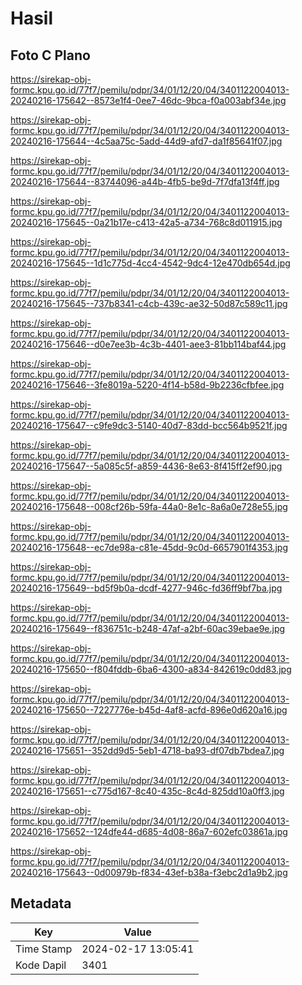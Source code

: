 # Hasil

## Foto C Plano

https://sirekap-obj-formc.kpu.go.id/77f7/pemilu/pdpr/34/01/12/20/04/3401122004013-20240216-175642--8573e1f4-0ee7-46dc-9bca-f0a003abf34e.jpg

https://sirekap-obj-formc.kpu.go.id/77f7/pemilu/pdpr/34/01/12/20/04/3401122004013-20240216-175644--4c5aa75c-5add-44d9-afd7-da1f85641f07.jpg

https://sirekap-obj-formc.kpu.go.id/77f7/pemilu/pdpr/34/01/12/20/04/3401122004013-20240216-175644--83744096-a44b-4fb5-be9d-7f7dfa13f4ff.jpg

https://sirekap-obj-formc.kpu.go.id/77f7/pemilu/pdpr/34/01/12/20/04/3401122004013-20240216-175645--0a21b17e-c413-42a5-a734-768c8d011915.jpg

https://sirekap-obj-formc.kpu.go.id/77f7/pemilu/pdpr/34/01/12/20/04/3401122004013-20240216-175645--1d1c775d-4cc4-4542-9dc4-12e470db654d.jpg

https://sirekap-obj-formc.kpu.go.id/77f7/pemilu/pdpr/34/01/12/20/04/3401122004013-20240216-175645--737b8341-c4cb-439c-ae32-50d87c589c11.jpg

https://sirekap-obj-formc.kpu.go.id/77f7/pemilu/pdpr/34/01/12/20/04/3401122004013-20240216-175646--d0e7ee3b-4c3b-4401-aee3-81bb114baf44.jpg

https://sirekap-obj-formc.kpu.go.id/77f7/pemilu/pdpr/34/01/12/20/04/3401122004013-20240216-175646--3fe8019a-5220-4f14-b58d-9b2236cfbfee.jpg

https://sirekap-obj-formc.kpu.go.id/77f7/pemilu/pdpr/34/01/12/20/04/3401122004013-20240216-175647--c9fe9dc3-5140-40d7-83dd-bcc564b9521f.jpg

https://sirekap-obj-formc.kpu.go.id/77f7/pemilu/pdpr/34/01/12/20/04/3401122004013-20240216-175647--5a085c5f-a859-4436-8e63-8f415ff2ef90.jpg

https://sirekap-obj-formc.kpu.go.id/77f7/pemilu/pdpr/34/01/12/20/04/3401122004013-20240216-175648--008cf26b-59fa-44a0-8e1c-8a6a0e728e55.jpg

https://sirekap-obj-formc.kpu.go.id/77f7/pemilu/pdpr/34/01/12/20/04/3401122004013-20240216-175648--ec7de98a-c81e-45dd-9c0d-6657901f4353.jpg

https://sirekap-obj-formc.kpu.go.id/77f7/pemilu/pdpr/34/01/12/20/04/3401122004013-20240216-175649--bd5f9b0a-dcdf-4277-946c-fd36ff9bf7ba.jpg

https://sirekap-obj-formc.kpu.go.id/77f7/pemilu/pdpr/34/01/12/20/04/3401122004013-20240216-175649--f836751c-b248-47af-a2bf-60ac39ebae9e.jpg

https://sirekap-obj-formc.kpu.go.id/77f7/pemilu/pdpr/34/01/12/20/04/3401122004013-20240216-175650--f804fddb-6ba6-4300-a834-842619c0dd83.jpg

https://sirekap-obj-formc.kpu.go.id/77f7/pemilu/pdpr/34/01/12/20/04/3401122004013-20240216-175650--7227776e-b45d-4af8-acfd-896e0d620a16.jpg

https://sirekap-obj-formc.kpu.go.id/77f7/pemilu/pdpr/34/01/12/20/04/3401122004013-20240216-175651--352dd9d5-5eb1-4718-ba93-df07db7bdea7.jpg

https://sirekap-obj-formc.kpu.go.id/77f7/pemilu/pdpr/34/01/12/20/04/3401122004013-20240216-175651--c775d167-8c40-435c-8c4d-825dd10a0ff3.jpg

https://sirekap-obj-formc.kpu.go.id/77f7/pemilu/pdpr/34/01/12/20/04/3401122004013-20240216-175652--124dfe44-d685-4d08-86a7-602efc03861a.jpg

https://sirekap-obj-formc.kpu.go.id/77f7/pemilu/pdpr/34/01/12/20/04/3401122004013-20240216-175643--0d00979b-f834-43ef-b38a-f3ebc2d1a9b2.jpg


## Metadata

| Key        | Value               |
| ---------- | ------------------- |
| Time Stamp | 2024-02-17 13:05:41 |
| Kode Dapil | 3401                |



